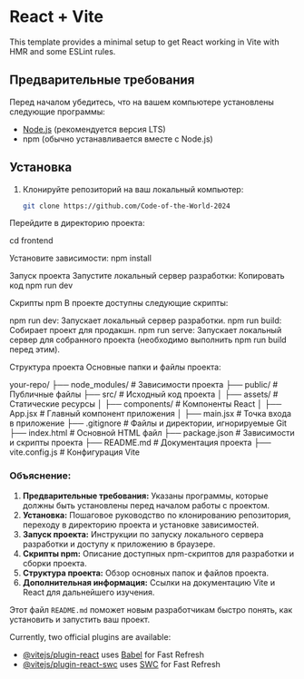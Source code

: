 # React + Vite

This template provides a minimal setup to get React working in Vite with HMR and some ESLint rules.

## Предварительные требования

Перед началом убедитесь, что на вашем компьютере установлены следующие программы:

- [Node.js](https://nodejs.org/) (рекомендуется версия LTS)
- npm (обычно устанавливается вместе с Node.js)

## Установка

1. Клонируйте репозиторий на ваш локальный компьютер:
   ```bash
   git clone https://github.com/Code-of-the-World-2024

Перейдите в директорию проекта:

cd frontend

Установите зависимости:
npm install


Запуск проекта
Запустите локальный сервер разработки:
Копировать код
npm run dev


Скрипты npm
В проекте доступны следующие скрипты:

npm run dev: Запускает локальный сервер разработки.
npm run build: Собирает проект для продакшн.
npm run serve: Запускает локальный сервер для собранного проекта (необходимо выполнить npm run build перед этим).

Структура проекта
Основные папки и файлы проекта:

your-repo/
├── node_modules/    # Зависимости проекта
├── public/          # Публичные файлы
├── src/             # Исходный код проекта
│   ├── assets/      # Статические ресурсы
│   ├── components/  # Компоненты React
│   ├── App.jsx      # Главный компонент приложения
│   ├── main.jsx     # Точка входа в приложение
├── .gitignore       # Файлы и директории, игнорируемые Git
├── index.html       # Основной HTML файл
├── package.json     # Зависимости и скрипты проекта
├── README.md        # Документация проекта
├── vite.config.js   # Конфигурация Vite

### Объяснение:

1. **Предварительные требования:** Указаны программы, которые должны быть установлены перед началом работы с проектом.
2. **Установка:** Пошаговое руководство по клонированию репозитория, переходу в директорию проекта и установке зависимостей.
3. **Запуск проекта:** Инструкции по запуску локального сервера разработки и доступу к приложению в браузере.
4. **Скрипты npm:** Описание доступных npm-скриптов для разработки и сборки проекта.
5. **Структура проекта:** Обзор основных папок и файлов проекта.
6. **Дополнительная информация:** Ссылки на документацию Vite и React для дальнейшего изучения.

Этот файл `README.md` поможет новым разработчикам быстро понять, как установить и запустить ваш проект.


Currently, two official plugins are available:

- [@vitejs/plugin-react](https://github.com/vitejs/vite-plugin-react/blob/main/packages/plugin-react/README.md) uses [Babel](https://babeljs.io/) for Fast Refresh
- [@vitejs/plugin-react-swc](https://github.com/vitejs/vite-plugin-react-swc) uses [SWC](https://swc.rs/) for Fast Refresh
